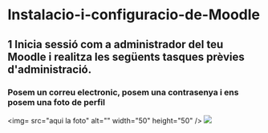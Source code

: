 # Instalacio-i-configuracio-de-Moodle

## 1 Inicia sessió com a administrador del teu Moodle i realitza les següents tasques prèvies d'administració.
### Posem un correu electronic, posem una contrasenya i ens posem una foto de perfil
<img= src="aqui la foto" alt="" width="50" height="50" />
<img src="Captura desde 2024-11-08 14-00-27.png">
